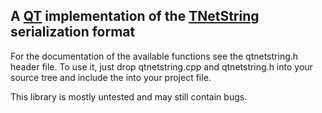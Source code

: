 A [QT](http://qt.nokia.com) implementation of the [TNetString](http://tnetstrings.org) serialization format
-----------------------------------------------------------------------------------------------------------

For the documentation of the available functions see
the qtnetstring.h header file. To use it, just drop 
qtnetstring.cpp and qtnetstring.h into your source tree
and include the into your project file.


This library is mostly untested and may still contain
bugs.
